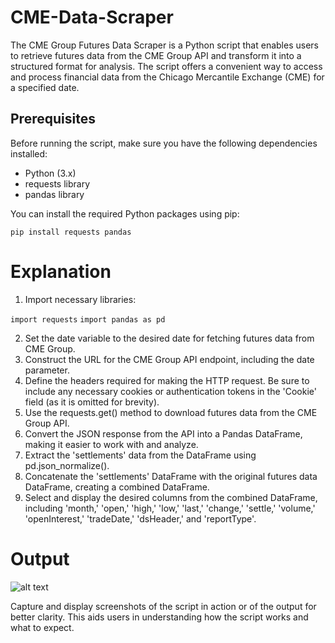 # CME-Data-Scraper
The CME Group Futures Data Scraper is a Python script that enables users to retrieve futures data from the CME Group API and transform it into a structured format for analysis. The script offers a convenient way to access and process financial data from the Chicago Mercantile Exchange (CME) for a specified date.

## Prerequisites

Before running the script, make sure you have the following dependencies installed:

- Python (3.x)
- requests library
- pandas library

You can install the required Python packages using pip:

```
pip install requests pandas
```

# Explanation

1. Import necessary libraries:

```import requests```
```import pandas as pd```

2. Set the date variable to the desired date for fetching futures data from CME Group.
3. Construct the URL for the CME Group API endpoint, including the date parameter.
4. Define the headers required for making the HTTP request. Be sure to include any necessary cookies or authentication tokens in the 'Cookie' field (as it is omitted for brevity).
5. Use the requests.get() method to download futures data from the CME Group API.
6. Convert the JSON response from the API into a Pandas DataFrame, making it easier to work with and analyze.
7. Extract the 'settlements' data from the DataFrame using pd.json_normalize().
8. Concatenate the 'settlements' DataFrame with the original futures data DataFrame, creating a combined DataFrame.
9. Select and display the desired columns from the combined DataFrame, including 'month,' 'open,' 'high,' 'low,' 'last,' 'change,' 'settle,' 'volume,' 'openInterest,' 'tradeDate,' 'dsHeader,' and 'reportType'.

# Output

![alt text](https://raw.githubusercontent.com/sumitdnath/CME-Data-Scraper/blob/main/image.png)

Capture and display screenshots of the script in action or of the output for better clarity. This aids users in understanding how the script works and what to expect.





